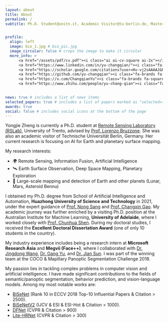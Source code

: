 ```yaml
---
layout: about
title: About
permalink: /
subtitle: Ph.D. Student@unitn.it, Academic Visitor@tu-berlin.de, Master@tongji.edu.cn


profile:
  align: left
  image: bio_1.jpg # bio_pic.jpg
  image_circular: false # crops the image to make it circular
  more_info: >
      <a href="/assets/pdf/cv.pdf"><i class="ai ai-cv-square ai-2x"></i></a>
      <a href="https://www.linkedin.com/in/yu-changqian/"><i class="fa-brands fa-linkedin fa-2x"></i></a>
      <a href="https://scholar.google.com/citations?user=Hv-vj2sAAAAJ&hl=en"><i class="ai ai-google-scholar-square ai-2x"></i></a>
      <a href="https://github.com/yu-changqian"><i class="fa-brands fa-square-github fa-2x"></i></a>
      <a href="https://x.com/ChangqianYu"><i class="fa-brands fa-square-x-twitter fa-2x"></i></a>
      <a href="https://www.zhihu.com/people/yu-chang-qian"><i class="fa-brands fa-zhihu fa-2x"></i></a>
      

news: true # includes a list of news items
selected_papers: true # includes a list of papers marked as "selected={true}"
awards: true
social: false # includes social icons at the bottom of the page
---
```

Yongjie Zheng is currently a Ph.D. student at [Remote Sensing Laboratory (RSLab)](https://rslab.disi.unitn.it/), University of Trento, advised by  [Prof. Lorenzo Bruzzone](https://rslab.disi.unitn.it/people/#LorenzoBruzzone). She was also an academic visitor of Technische Universität Berlin, Germany. Her current research is focusing on AI for Earth and planetary surface mapping.

My research interests:
<ul>
  <li>🌍 Remote Sensing, Information Fusion, Artificial Intelligence</li>
  <li>🛰️ Earth Surface Observation, Deep Space Mapping, Planetary Exploration</li>
  <li>📡 Large-scale mapping and detection of Earth and other planets (Lunar, Mars, Asteroid Bennu)</li>
</ul>

I obtained my Ph.D. degree from School of Artificial Intelligence and Automation, **Huazhong University of Science and Technology** in 2021, under the expert guidance of [Prof. Nong Sang](https://scholar.google.com/citations?user=ky_ZowEAAAAJ&hl=zh-CN) and [Prof. Changxin Gao](https://scholar.google.com/citations?user=4tku-lwAAAAJ&hl=zh-CN). My academic journey was further enriched by a visiting Ph.D. position at the Australian Institute for Machine Learning, **University of Adelaide**, where I worked closely with [Prof. Chunhua Shen](https://scholar.google.com/citations?user=Ljk2BvIAAAAJ&hl=zh-CN). During my doctoral studies, I received the **Excellent Doctoral Dissertation Award** (one of only 10 students in the country).

My industry experience includes being a research intern at **Microsoft Research Asia** and **Megvii (Face++)**, where I collaborated with [Dr. Jingdong Wang](https://jingdongwang2017.github.io/), [Dr. Gang Yu](https://www.skicyyu.org/), and [Dr. Jian Sun](https://scholar.google.com/citations?user=ALVSZAYAAAAJ&hl=en). I was part of the winning team at the COCO & Mapillary Panoptic Segmentation Challenge 2018.

My passion lies in tackling complex problems in computer vision and artificial intelligence. I have made significant contributions to the fields of semantic/panoptic segmentation, behavior prediction, and vision-language models. Among my most notable works are:
- [BiSeNet](https://openaccess.thecvf.com/content_ECCV_2018/html/Changqian_Yu_BiSeNet_Bilateral_Segmentation_ECCV_2018_paper.html) (Rank 10 in ECCV 2018 Top-10 Influential Papers & Citation > 2500).
- [BiSeNetV2](https://link.springer.com/article/10.1007/s11263-021-01515-2) (IJCV & ESI & ESI-Hot & Citation > 1000).
- [DFNet](https://openaccess.thecvf.com/content_cvpr_2018/html/Yu_Learning_a_Discriminative_CVPR_2018_paper.html) (CVPR & Citation > 900)
- [Lite-HRNet](https://openaccess.thecvf.com/content/CVPR2021/html/Yu_Lite-HRNet_A_Lightweight_High-Resolution_Network_CVPR_2021_paper.html) (CVPR & Citation > 300)
